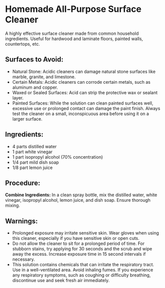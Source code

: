 # Homemade All-Purpose Surface Cleaner 
A highly effective surface cleaner made from common household ingredients. Useful for hardwood and laminate floors, painted walls, countertops, etc. 

## Surfaces to Avoid:
- Natural Stone: Acidic cleaners can damage natural stone surfaces like marble, granite, and limestone.
- Certain Metals: Acidic cleaners can corrode certain metals, such as aluminum and copper.
- Waxed or Sealed Surfaces: Acid can strip the protective wax or sealant layer.
- Painted Surfaces: While the solution can clean painted surfaces well, excessive use or prolonged contact can damage the paint finish.
Always test the cleaner on a small, inconspicuous area before using it on a larger surface.

## Ingredients:

* 4 parts distilled water
* 1 part white vinegar
* 1 part isopropyl alcohol (70% concentration)
* 1/4 part mild dish soap
* 1/8 part lemon juice

## Procedure:

**Combine Ingredients:** In a clean spray bottle, mix the distilled water, white vinegar, isopropyl alcohol, lemon juice, and dish soap. Ensure thorough mixing.

## Warnings:

- Prolonged exposure may irritate sensitive skin. Wear gloves when using this cleaner, especially if you have sensitive skin or open cuts.
- Do not allow the cleaner to sit for a prolonged period of time. For stubborn stains, try applying for 30 seconds and the scrub and wipe away the excess. Increase exposure time in 15 second intervals if necessary.
- This solution contains chemicals that can irritate the respiratory tract. Use in a well-ventilated area. Avoid inhaling fumes. If you experience any respiratory symptoms, such as coughing or difficulty breathing, discontinue use and seek fresh air immediately.
